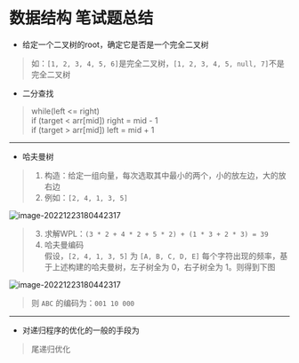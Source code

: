 # 数据结构 笔试题总结
- 给定一个二叉树的root，确定它是否是一个完全二叉树  
>如：`[1, 2, 3, 4, 5, 6]`是完全二叉树，`[1, 2, 3, 4, 5, null, 7]`不是完全二叉树

- 二分查找
> while(left <= right)  
> if (target < arr[mid]) right = mid - 1  
> if (target > arr[mid]) left = mid + 1
***
- 哈夫曼树
> 1. 构造：给定一组向量，每次选取其中最小的两个，小的放左边，大的放右边
> 2. 例如：`[2, 4, 1, 3, 5]`
<img src="/markdownImgs/哈弗曼树1.png" alt="image-20221223180442317" style="zoom:100%;cursor:zoom-in" data-fancybox="gallery"/>

> 3. 求解WPL：`(3 * 2 + 4 * 2 + 5 * 2) + (1 * 3 + 2 * 3) = 39`
> 4. 哈夫曼编码  
假设，`[2, 4, 1, 3, 5]` 为 `[A, B, C, D, E]` 每个字符出现的频率，基于上述构建的哈夫曼树，左子树全为 0，右子树全为 1。则得到下图
<img src="/markdownImgs/哈夫曼树3.png" alt="image-20221223180442317" style="zoom:100%;cursor:zoom-in" data-fancybox="gallery"/>

> 则 `ABC` 的编码为：`001 10 000` 
***
- 对递归程序的优化的一般的手段为
> 尾递归优化